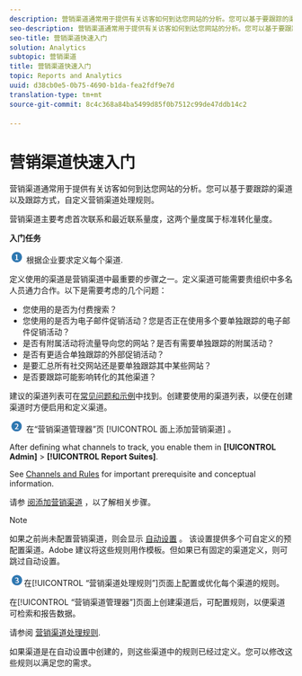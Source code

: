 ```yaml
---
description: 营销渠道通常用于提供有关访客如何到达您网站的分析。您可以基于要跟踪的渠道以及跟踪方式，自定义营销渠道处理规则。
seo-description: 营销渠道通常用于提供有关访客如何到达您网站的分析。您可以基于要跟踪的渠道以及跟踪方式，自定义营销渠道处理规则。
seo-title: 营销渠道快速入门
solution: Analytics
subtopic: 营销渠道
title: 营销渠道快速入门
topic: Reports and Analytics
uuid: d38cb0e5-0b75-4690-b1da-fea2fdf9e7d
translation-type: tm+mt
source-git-commit: 8c4c368a84ba5499d85f0b7512c99de47ddb14c2

---
```



# 营销渠道快速入门

营销渠道通常用于提供有关访客如何到达您网站的分析。您可以基于要跟踪的渠道以及跟踪方式，自定义营销渠道处理规则。

营销渠道主要考虑首次联系和最近联系量度，这两个量度属于标准转化量度。

**入门任务**

![](assets/step1_icon.png) 根据企业要求定义每个渠道.

定义使用的渠道是营销渠道中最重要的步骤之一。定义渠道可能需要贵组织中多名人员通力合作。以下是需要考虑的几个问题：

* 您使用的是否为付费搜索？
* 您使用的是否为电子邮件促销活动？您是否正在使用多个要单独跟踪的电子邮件促销活动？
* 是否有附属活动将流量导向您的网站？是否有需要单独跟踪的附属活动？
* 是否有更适合单独跟踪的外部促销活动？
* 是要汇总所有社交网站还是要单独跟踪其中某些网站？
* 是否要跟踪可能影响转化的其他渠道？

建议的渠道列表可在[常见问题和示例](/help/components/c-marketing-channels/c-faq.md)中找到。创建要使用的渠道列表，以便在创建渠道时方便启用和定义渠道。

![](assets/step2_icon.png) 在“营销渠道管理器”页 [!UICONTROL 面上添加营销渠道] 。

After defining what channels to track, you enable them in **[!UICONTROL Admin]** &gt; **[!UICONTROL Report Suites]**.

See [Channels and Rules](/help/components/c-marketing-channels/c-channels-rules.md) for important prerequisite and conceptual information.

请参 [阅添加营销渠道](/help/components/c-marketing-channels/c-channels.md) ，以了解相关步骤。

>[!NOTE]
>
> 如果之前尚未配置营销渠道，则会显示 [自动设置](/help/components/c-marketing-channels/c-channel-autosetup.md) 。 该设置提供多个可自定义的预配置渠道。Adobe 建议将这些规则用作模板。但如果已有固定的渠道定义，则可跳过自动设置。

![](assets/step3_icon.png)在[!UICONTROL “营销渠道处理规则”]页面上配置或优化每个渠道的规则。

在[!UICONTROL “营销渠道管理器”]页面上创建渠道后，可配置规则，以便渠道可检索和报告数据。

请参阅 [营销渠道处理规则](/help/components/c-marketing-channels/c-rules.md).

如果渠道是在自动设置中创建的，则这些渠道中的规则已经过定义。您可以修改这些规则以满足您的需求。
